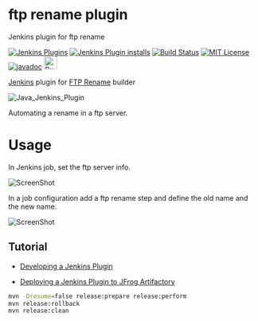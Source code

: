 # ftp rename plugin
Jenkins plugin for ftp rename

[![Jenkins Plugins](https://img.shields.io/jenkins/plugin/v/ftp-rename-plugin)](https://github.com/jenkinsci/ftp-rename-plugin/releases)
[![Jenkins Plugin installs](https://img.shields.io/jenkins/plugin/i/ftp-rename-plugin)](https://plugins.jenkins.io/ftp-rename-plugin)
[![Build Status](https://ci.jenkins.io/buildStatus/icon?job=Plugins/ftp-rename-plugin/master)](https://ci.jenkins.io/blue/organizations/jenkins/Plugins%2Fftp-rename-plugin/branches)
[![MIT License](https://img.shields.io/github/license/jenkinsci/ftp-rename-plugin.svg)](LICENSE)
[![javadoc](https://img.shields.io/badge/javadoc-available-brightgreen.svg)](https://javadoc.jenkins.io/plugin/ftp-rename-plugin/)
<a href='https://ko-fi.com/brunocantisano' target='_blank'><img height='15' style='border:0px;height:26px;' src='https://az743702.vo.msecnd.net/cdn/kofi3.png?v=0' border='0' alt='Buy Me a Coffee at ko-fi.com' />

[Jenkins](https://jenkins.io/) plugin for [FTP Rename](https://msdn.microsoft.com/en-us/library/hh127509.aspx) builder

![Java_Jenkins_Plugin](java_jenkins_plugin.png)

Automating a rename in a ftp server.

# Usage
In Jenkins job, set the ftp server info.

![ScreenShot](ftp_rename.png?raw=true )

In a job configuration add a ftp rename step and define the old name and the new name.

![ScreenShot](job_config.png?raw=true)

## Tutorial

  * [Developing a Jenkins Plugin](https://wiki.jenkins.io/display/JENKINS/Plugin+tutorial)

  * [Deploying a Jenkins Plugin to JFrog Artifactory](https://wiki.jenkins.io/display/JENKINS/Hosting+Plugins)

```sh
mvn -Dresume=false release:prepare release:perform
mvn release:rollback
mvn release:clean
```
